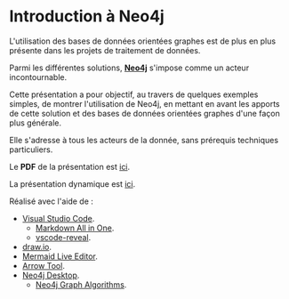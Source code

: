 # Introduction à Neo4j

L'utilisation des bases de données orientées graphes est de plus en plus présente dans les projets de traitement de données.

Parmi les différentes solutions, **[Neo4j](https://neo4j.com/)** s'impose comme un acteur incontournable.

Cette présentation a pour objectif, au travers de quelques exemples simples, de montrer l'utilisation de Neo4j, en mettant en avant les apports de cette solution et des bases de données orientées graphes d'une façon plus générale.

Elle s'adresse à tous les acteurs de la donnée, sans prérequis techniques particuliers.

Le **PDF** de la présentation est [ici](Neo4j%20Introduction.pdf).

La présentation dynamique est [ici](https://michelcaradec.github.io/Neo4j%20Introduction/index.html).

Réalisé avec l'aide de :

- [Visual Studio Code](https://code.visualstudio.com/).
    - [Markdown All in One](https://marketplace.visualstudio.com/items?itemName=yzhang.markdown-all-in-one).
    - [vscode-reveal](https://marketplace.visualstudio.com/items?itemName=evilz.vscode-reveal).
- [draw.io](https://www.draw.io).
- [Mermaid Live Editor](https://mermaidjs.github.io/mermaid-live-editor/).
- [Arrow Tool](http://www.apcjones.com/arrows/).
- [Neo4j Desktop](https://neo4j.com/download/).
    - [Neo4j Graph Algorithms](https://neo4j-contrib.github.io/neo4j-graph-algorithms/).
